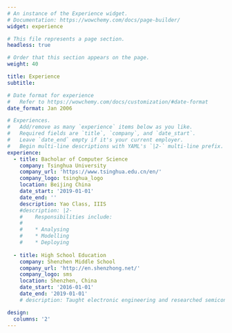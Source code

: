 ```yaml
---
# An instance of the Experience widget.
# Documentation: https://wowchemy.com/docs/page-builder/
widget: experience

# This file represents a page section.
headless: true

# Order that this section appears on the page.
weight: 40

title: Experience
subtitle:

# Date format for experience
#   Refer to https://wowchemy.com/docs/customization/#date-format
date_format: Jan 2006

# Experiences.
#   Add/remove as many `experience` items below as you like.
#   Required fields are `title`, `company`, and `date_start`.
#   Leave `date_end` empty if it's your current employer.
#   Begin multi-line descriptions with YAML's `|2-` multi-line prefix.
experience:
  - title: Bacholar of Computer Science
    company: Tsinghua University
    company_url: 'https://www.tsinghua.edu.cn/en/'
    company_logo: tsinghua_logo
    location: Beijing China
    date_start: '2019-01-01'
    date_end: ''
    description: Yao Class, IIIS
    #description: |2-
    #    Responsibilities include:
    #    
    #    * Analysing
    #    * Modelling
    #    * Deploying
        
  - title: High School Education
    company: Shenzhen Middle School
    company_url: 'http://en.shenzhong.net/'
    company_logo: sms
    location: Shenzhen, China
    date_start: '2016-01-01'
    date_end: '2019-01-01'
    # description: Taught electronic engineering and researched semiconductor physics.

design:
  columns: '2'
---
```

